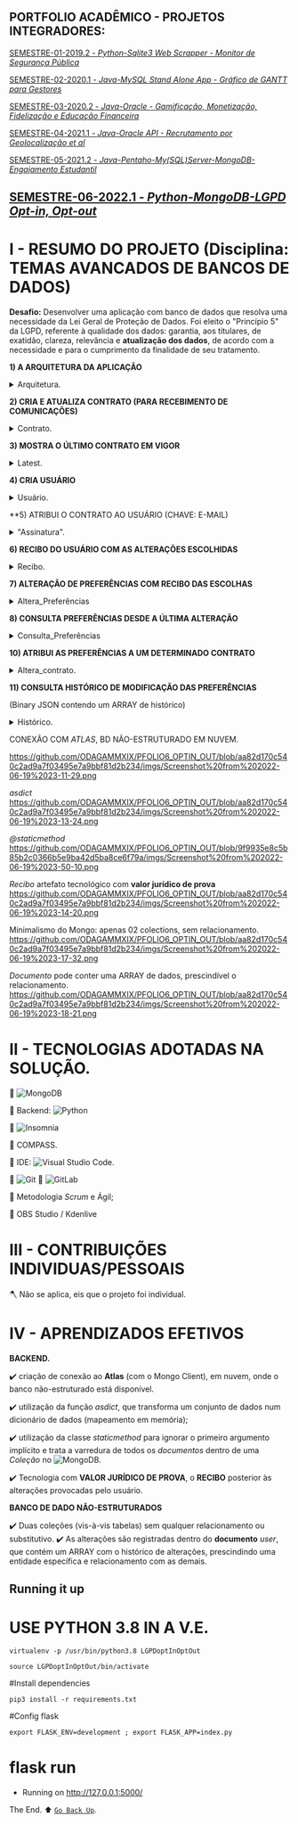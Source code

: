 ## PORTFOLIO ACADÊMICO - PROJETOS INTEGRADORES:

[SEMESTRE-01-2019.2 - *Python-Sqlite3 Web Scrapper - Monitor de Segurança Pública*](https://github.com/ODAGAMMXIX/PFOLIO1_DANZO) 

[SEMESTRE-02-2020.1 - *Java-MySQL Stand Alone App - Gráfico de GANTT para Gestores*](https://github.com/ODAGAMMXIX/PFOLIO2_GANTT)

[SEMESTRE-03-2020.2 - *Java-Oracle - Gamificação, Monetização, Fidelização e Educação Financeira*](https://github.com/ODAGAMMXIX/PFOLIO3_VALCODE)

[SEMESTRE-04-2021.1 - *Java-Oracle API - Recrutamento por Geolocalização et al*](https://github.com/ODAGAMMXIX/PFOLIO4_JOBNATION)

[SEMESTRE-05-2021.2 - *Java-Pentaho-My(SQL)Server-MongoDB-Engajamento Estudantil*](https://github.com/ODAGAMMXIX/PFOLIO5_EDUCALYTICS)

## [SEMESTRE-06-2022.1 - *Python-MongoDB-LGPD Opt-in, Opt-out*](https://github.com/ODAGAMMXIX/PFOLIO6_OPTIN_OUT)


# I - RESUMO DO PROJETO (Disciplina: TEMAS AVANCADOS DE BANCOS DE DADOS)

**Desafio:** Desenvolver uma aplicação com banco de dados que resolva uma necessidade da Lei Geral de Proteção de Dados. Foi eleito o "Princípio 5" da LGPD, referente à qualidade  dos  dados:  garantia,  aos  titulares,  de  exatidão,  clareza, relevância  e  **atualização  dos  dados**,  de  acordo  com  a  necessidade  e  para  o cumprimento da finalidade de seu tratamento.

**1) A ARQUITETURA DA APLICAÇÃO**

<details><summary> Arquitetura.</summary>
<p align="center">
<img src="https://user-images.githubusercontent.com/54047352/165441157-5dfd32f0-fa09-41ea-82b9-3c9c73636201.png">
</p>
</details>

**2) CRIA E ATUALIZA CONTRATO (PARA RECEBIMENTO DE COMUNICAÇÕES)**
<details><summary> Contrato.</summary>
<p align="center">
<img src="https://user-images.githubusercontent.com/54047352/166626339-8e182d75-7d2e-4ac7-8137-514244de1b69.png">
<img src="https://user-images.githubusercontent.com/54047352/166626340-9d461710-2c9c-4c50-b4f4-1d8ad796ace8.png">
</p>
</details>
 
**3) MOSTRA O ÚLTIMO CONTRATO EM VIGOR**
<details><summary> Latest.</summary>
<p align="center">
<img src="https://user-images.githubusercontent.com/54047352/166626341-69e0d45b-0d3d-4df2-8a24-476e2af35d68.png">
</p>
</details>

**4) CRIA USUÁRIO**
<details><summary>Usuário.</summary>
<p align="center">
<img src="https://user-images.githubusercontent.com/54047352/166626344-6cce5e90-73b6-4af0-9b0b-875b2b012aec.png">
</p>
</details>

**5) ATRIBUI O CONTRATO AO USUÁRIO (CHAVE: E-MAIL)

<details><summary> "Assinatura".</summary>
<p align="center">
<img src="https://user-images.githubusercontent.com/54047352/166626349-8233bd13-d742-4354-96ff-10f96a8c39df.png">
</p>
</details>

**6) RECIBO DO USUÁRIO COM AS ALTERAÇÕES ESCOLHIDAS**
<details><summary> Recibo.</summary>
<p align="center">
<img src="https://user-images.githubusercontent.com/54047352/166626352-3694be99-fe27-42e5-86a0-0e35cda16967.png">
</p>
</details>

**7) ALTERAÇÃO DE PREFERÊNCIAS COM RECIBO DAS ESCOLHAS**
<details><summary> Altera_Preferências</summary>
<p align="center">
<img src="https://user-images.githubusercontent.com/54047352/166626354-daeba86b-2b48-40e1-8d82-b225443f8653.png">
    (usuária: Natasha)
<img src="https://user-images.githubusercontent.com/54047352/166626359-96d2e8f8-feeb-442c-b882-39c8a6fd0ba7.png">
    (usuária: Iron-man)
</p>
</details>

**8) CONSULTA PREFERÊNCIAS DESDE A ÚLTIMA ALTERAÇÃO**

<details><summary> Consulta_Preferências</summary>
<p align="center">
<img src="https://user-images.githubusercontent.com/54047352/166626356-d5dd58cb-25e6-4504-b6ef-8f106e929cd5.png">
</p>
</details>


**10) ATRIBUI AS PREFERÊNCIAS A UM DETERMINADO CONTRATO**
<details><summary> Altera_contrato.</summary>
<p align="center">
<img src="https://user-images.githubusercontent.com/54047352/166626364-67a3aeac-a853-4a34-84c3-4025ded4557d.png">
<img src="https://user-images.githubusercontent.com/54047352/166626366-9936d33d-00a6-4715-b624-09d6c4dfc16d.png">
<img src="https://user-images.githubusercontent.com/54047352/166626368-f17c67a9-377f-4c0f-b8b1-d471d7dee4f2.png">
<img src="https://user-images.githubusercontent.com/54047352/166626369-fd736e7e-24c2-488e-8443-48b5b997ef0e.png">
</p>
</details>


**11) CONSULTA HISTÓRICO DE MODIFICAÇÃO DAS PREFERÊNCIAS**

(Binary JSON contendo um ARRAY de histórico)
<details><summary> Histórico.</summary>
<p align="center">
<img src="https://user-images.githubusercontent.com/54047352/166626370-d6c316a1-ca1d-4899-bbaf-a3f66a63255d.png">
<img src="https://user-images.githubusercontent.com/54047352/166626372-5d75a461-b724-4607-b70a-b2a251e15154.png">
<img src="https://user-images.githubusercontent.com/54047352/166626373-5aed99c0-01bc-41a8-a5b7-f2c4bdbc68e3.png">
<img src="https://user-images.githubusercontent.com/54047352/166626378-17611c2a-ca2f-4bd5-9b1e-7b66aa80471b.png">
<img src="https://user-images.githubusercontent.com/54047352/166626346-142bc1fd-36b1-470c-8f8a-9d6e0e0f8f79.png">
<img src="https://user-images.githubusercontent.com/54047352/166626348-5c13e632-06ac-41ed-9547-57b98f8bf9df.png">
</p>
</details>

CONEXÃO COM *ATLAS*, BD NÃO-ESTRUTURADO EM NUVEM.

https://github.com/ODAGAMMXIX/PFOLIO6_OPTIN_OUT/blob/aa82d170c540c2ad9a7f03495e7a9bbf81d2b234/imgs/Screenshot%20from%202022-06-19%2023-11-29.png

*asdict*
https://github.com/ODAGAMMXIX/PFOLIO6_OPTIN_OUT/blob/aa82d170c540c2ad9a7f03495e7a9bbf81d2b234/imgs/Screenshot%20from%202022-06-19%2023-13-24.png

*@staticmethod*
https://github.com/ODAGAMMXIX/PFOLIO6_OPTIN_OUT/blob/9f9935e8c5b85b2c0366b5e9ba42d5ba8ce6f79a/imgs/Screenshot%20from%202022-06-19%2023-50-10.png

*Recibo* artefato tecnológico com **valor jurídico de prova**
https://github.com/ODAGAMMXIX/PFOLIO6_OPTIN_OUT/blob/aa82d170c540c2ad9a7f03495e7a9bbf81d2b234/imgs/Screenshot%20from%202022-06-19%2023-14-20.png

Minimalismo do Mongo: apenas 02 colections, sem relacionamento.
https://github.com/ODAGAMMXIX/PFOLIO6_OPTIN_OUT/blob/aa82d170c540c2ad9a7f03495e7a9bbf81d2b234/imgs/Screenshot%20from%202022-06-19%2023-17-32.png

*Documento* pode conter uma ARRAY de dados, prescindível o relacionamento.
https://github.com/ODAGAMMXIX/PFOLIO6_OPTIN_OUT/blob/aa82d170c540c2ad9a7f03495e7a9bbf81d2b234/imgs/Screenshot%20from%202022-06-19%2023-18-21.png



# II -  TECNOLOGIAS ADOTADAS NA SOLUÇÃO.

:wrench: ![MongoDB](https://img.shields.io/badge/MongoDB-%234ea94b.svg?style=for-the-badge&logo=mongodb&logoColor=white)

:wrench:  Backend: ![Python](https://img.shields.io/badge/python-3670A0?style=for-the-badge&logo=python&logoColor=ffdd54) 

:wrench:  ![Insomnia](https://img.shields.io/badge/Insomnia-black?style=for-the-badge&logo=insomnia&logoColor=5849BE)

:wrench: COMPASS.

:wrench:  IDE: ![Visual Studio Code](https://img.shields.io/badge/Visual%20Studio%20Code-0078d7.svg?style=for-the-badge&logo=visual-studio-code&logoColor=white).

:wrench:  ![Git](https://img.shields.io/badge/git-%23F05033.svg?style=for-the-badge&logo=git&logoColor=white)
:wrench:  ![GitLab](https://img.shields.io/badge/gitlab-%23181717.svg?style=for-the-badge&logo=gitlab&logoColor=white)

:wrench:  Metodologia *Scrum* e Ágil;

:wrench: OBS Studio / Kdenlive

# III - CONTRIBUIÇÕES INDIVIDUAS/PESSOAIS

:axe: Não se aplica, eis que o projeto foi individual.

# IV - APRENDIZADOS EFETIVOS

**BACKEND.**

:heavy_check_mark: criação de conexão ao **Atlas** (com o Mongo Client), em nuvem, onde o banco não-estruturado está disponível.

:heavy_check_mark: utilização da função *asdict*, que transforma um conjunto de dados num dicionário de dados (mapeamento em memória);

:heavy_check_mark: utilização da classe *staticmethod* para ignorar o primeiro argumento implícito e trata a varredura de todos os *documentos* dentro de uma *Coleção* no ![MongoDB](https://img.shields.io/badge/MongoDB-%234ea94b.svg?style=for-the-badge&logo=mongodb&logoColor=white).

:heavy_check_mark: Tecnologia com **VALOR JURÍDICO DE PROVA**, o **RECIBO** posterior às alterações provocadas pelo usuário.

**BANCO DE DADO NÃO-ESTRUTURADOS**

:heavy_check_mark: Duas coleções (vis-à-vis tabelas) sem qualquer relacionamento ou substitutivo.
:heavy_check_mark: As alterações são registradas dentro do **documento** *user*, que contém um ARRAY com o histórico de alterações, prescindindo uma entidade específica e relacionamento com as demais.

## Running it up

# USE PYTHON 3.8 IN A V.E.
    virtualenv -p /usr/bin/python3.8 LGPDoptInOptOut

    source LGPDoptInOptOut/bin/activate

#Install dependencies

    pip3 install -r requirements.txt

#Config flask

    export FLASK_ENV=development ; export FLASK_APP=index.py

# flask run

* Running on http://127.0.0.1:5000/

The End.
:arrow_up: 
[`Go Back Up`](#https://github.com/ODAGAMMXIX/PFOLIO6_OPTIN_OUT/blob/main/README.md#i---resumo-do-projeto-disciplina-temas-avancados-de-bancos-de-dados).
